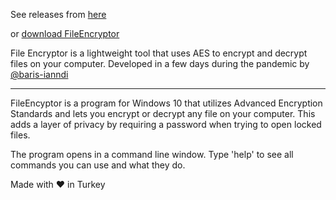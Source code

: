 
See releases from [here](https://github.com/baris-inandi/fileencryptor/releases "Releases")

or [download FileEncryptor](https://github.com/baris-inandi/FileEncryptor/raw/master/InstallFileEncryptor.exe "Download")

File Encryptor is a lightweight tool that uses AES to encrypt and decrypt files on your computer. Developed in a few days during the pandemic by [@baris-ianndi](https://github.com/baris-inandi/)

***

FileEncyptor is a program for Windows 10 that utilizes Advanced Encryption Standards and lets you encrypt or decrypt any file on your computer. This adds a layer of privacy by requiring a password when trying to open locked files.

The program opens in a command line window. Type 'help' to see all commands you can use and what they do. 

Made with ❤ in Turkey
